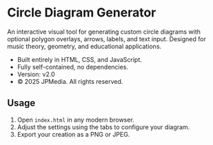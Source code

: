 # Circle Diagram Generator

An interactive visual tool for generating custom circle diagrams with optional polygon overlays, arrows, labels, and text input. Designed for music theory, geometry, and educational applications.

- Built entirely in HTML, CSS, and JavaScript.
- Fully self-contained, no dependencies.
- Version: v2.0
- © 2025 JPMedia. All rights reserved.

## Usage

1. Open `index.html` in any modern browser.
2. Adjust the settings using the tabs to configure your diagram.
3. Export your creation as a PNG or JPEG.
